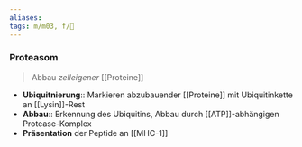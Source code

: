 ```yaml
---
aliases: 
tags: m/m03, f/🧪
---
```

### Proteasom
> Abbau *zelleigener* [[Proteine]]
- **Ubiquitnierung**:: Markieren abzubauender [[Proteine]] mit Ubiquitinkette an [[Lysin]]-Rest
- **Abbau**:: Erkennung des Ubiquitins, Abbau durch [[ATP]]-abhängigen Protease-Komplex
- **Präsentation** der Peptide an [[MHC-1]]